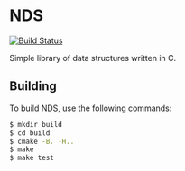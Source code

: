 # NDS
[![Build Status](https://travis-ci.org/NRTopping/NDS.svg?branch=master)](https://travis-ci.org/NRTopping/NDS)

Simple library of data structures written in C. 

## Building 
To build NDS, use the following commands: 

```bash 
$ mkdir build
$ cd build
$ cmake -B. -H..
$ make
$ make test 
```
